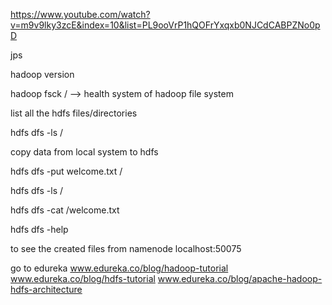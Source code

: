 https://www.youtube.com/watch?v=m9v9lky3zcE&index=10&list=PL9ooVrP1hQOFrYxqxb0NJCdCABPZNo0pD

jps

hadoop version

hadoop fsck /      --> health system of hadoop file system

list all the hdfs files/directories

hdfs dfs -ls /

copy data from local system to hdfs

hdfs dfs -put welcome.txt /

hdfs dfs -ls /

hdfs dfs -cat /welcome.txt

hdfs dfs -help

to see the created files  from namenode
localhost:50075

go to edureka   www.edureka.co/blog/hadoop-tutorial
www.edureka.co/blog/hdfs-tutorial
www.edureka.co/blog/apache-hadoop-hdfs-architecture
